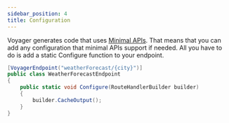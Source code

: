 ```yaml
---
sidebar_position: 4
title: Configuration
---
```


Voyager generates code that uses [Minimal APIs](https://learn.microsoft.com/en-us/aspnet/core/fundamentals/minimal-apis?view=aspnetcore-8.0). That means that you can add any configuration that minimal APIs support if needed. All you have to do is add a static Configure function to your endpoint.

```cs
[VoyagerEndpoint("weatherForecast/{city}")]
public class WeatherForecastEndpoint
{
    public static void Configure(RouteHandlerBuilder builder)
    {
        builder.CacheOutput();
    }
}
```
